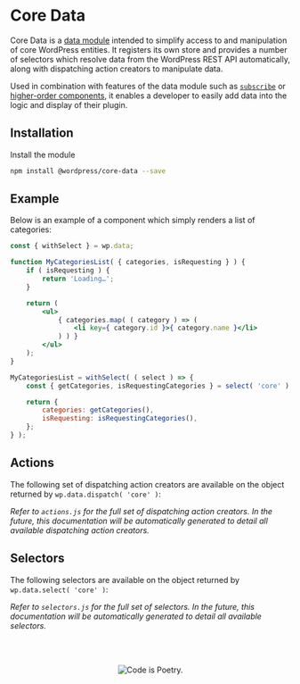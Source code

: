 Core Data
=========

Core Data is a [data module](../data) intended to simplify access to and manipulation of core WordPress entities. It registers its own store and provides a number of selectors which resolve data from the WordPress REST API automatically, along with dispatching action creators to manipulate data.

Used in combination with features of the data module such as [`subscribe`](https://github.com/WordPress/gutenberg/tree/master/packages/data#subscribe-function) or [higher-order components](https://github.com/WordPress/gutenberg/tree/master/packages/data#higher-order-components), it enables a developer to easily add data into the logic and display of their plugin.

## Installation

Install the module

```bash
npm install @wordpress/core-data --save
```

## Example

Below is an example of a component which simply renders a list of categories:

```jsx
const { withSelect } = wp.data;

function MyCategoriesList( { categories, isRequesting } ) {
	if ( isRequesting ) {
		return 'Loading…';
	}

	return (
		<ul>
			{ categories.map( ( category ) => (
				<li key={ category.id }>{ category.name }</li>
			) ) }
		</ul>
	);
}

MyCategoriesList = withSelect( ( select ) => {
	const { getCategories, isRequestingCategories } = select( 'core' );

	return {
		categories: getCategories(),
		isRequesting: isRequestingCategories(),
	};
} );
```

## Actions

The following set of dispatching action creators are available on the object returned by `wp.data.dispatch( 'core' )`:

_Refer to `actions.js` for the full set of dispatching action creators. In the future, this documentation will be automatically generated to detail all available dispatching action creators._

## Selectors

The following selectors are available on the object returned by `wp.data.select( 'core' )`:

_Refer to `selectors.js` for the full set of selectors. In the future, this documentation will be automatically generated to detail all available selectors._

<br/><br/><p align="center"><img src="https://s.w.org/style/images/codeispoetry.png?1" alt="Code is Poetry." /></p>

